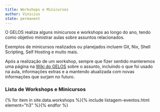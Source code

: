 ```yaml
---
title: Workshops e Minicursos
author: Vinicius
state: permanent
---
```


O GELOS realiza alguns minicursos e workshops ao longo do ano, tendo como objetivo ministrar aulas sobre assuntos relacionados.

Exemplos de minicursos realizados ou planejados incluem Git, Nix, Shell Scripting, Self Hosting e muito mais.

Após a realização de um workshop, sempre que fizer sentido manteremos uma página na [Wiki do GELOS](/wiki) sobre o assunto, incluindo o que foi usado na aula, informações extras e a mantendo atualizada com novas informações que surjam no futuro.

### Lista de Workshops e Minicursos

{% for item in site.data.workshops %}{% include listagem-eventos.html element="h3" %}{% endfor %}